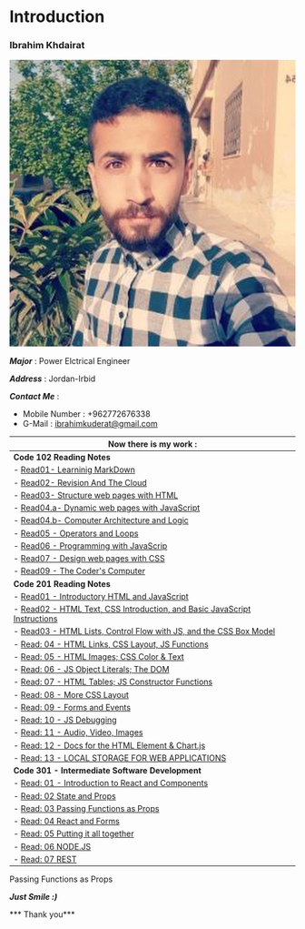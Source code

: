 # Introduction
### Ibrahim Khdairat 
![Image](images/ibrahim.jpg)

***Major*** : Power Elctrical Engineer

***Address*** : Jordan-Irbid

***Contact Me*** :

- Mobile Number : +962772676338
- G-Mail : ibrahimkuderat@gmail.com

|  Now there is my work :|
|------------------------|
|  **Code 102 Reading Notes** |
| - [Read01- Learninig MarkDown](read102/Read01LearningMarkdown.md)|
|-  [Read02- Revision And The Cloud](read102/Read02RevisinAandTheCloud.md)|
| - [Read03- Structure web pages with HTML](read102/read03.md)|
| - [Read04.a- Dynamic web pages with JavaScript](read102/read04a.md)|
| - [Read04.b-  Computer Architecture and Logic](read102/read04b.md)|
| - [Read05 - Operators and Loops](read102/read05.md)|
| - [Read06 - Programming with JavaScrip](read102/read06.md)|
| - [Read07 - Design web pages with CSS](read102/read07.md)|
| - [ Read09 - The Coder's Computer](read102/read09.md)|
|  **Code 201 Reading Notes** |
| - [Read01 - Introductory HTML and JavaScript](read201/class-01.md)|
| - [Read02 - HTML Text, CSS Introduction, and Basic JavaScript Instructions](read201/class-02.md)|
| - [Read03 - HTML Lists, Control Flow with JS, and the CSS Box Model](read201/class-03.md)|
| - [Read: 04 - HTML Links, CSS Layout, JS Functions](read201/class-04.md)|
| - [Read: 05 - HTML Images; CSS Color & Text](read201/class-05.md)|
| - [Read: 06 - JS Object Literals; The DOM](read201/class-06.md)|
| - [Read: 07 -  HTML Tables; JS Constructor Functions](read201/class-07.md)|
| - [Read: 08 -  More CSS Layout](read201/class-08.md)|
| - [Read: 09 -  Forms and Events](read201/class-09.md)|
| - [Read: 10 -  JS Debugging](read201/class-10.md)|
| - [Read: 11 -  Audio, Video, Images](read201/class-11.md)|
| - [Read: 12 -  Docs for the HTML <canvas> Element & Chart.js](read201/class-12.md)|
| - [Read: 13 -  LOCAL STORAGE FOR WEB APPLICATIONS](read201/class-13.md)|
|  **Code 301 - Intermediate Software Development** |
| - [Read: 01 -  Introduction to React and Components](read301/class01.md)|
| - [Read: 02 State and Props](read301/class02.md)|
| - [Read: 03 Passing Functions as Props](read301/class03.md)|
| - [Read: 04 React and Forms](read301/class04.md)|
| - [Read: 05 Putting it all together](read301/class05.md)|
| - [Read: 06 NODE.JS](read301/class06.md)|
| - [Read: 07 REST](read301/class07.md)|



Passing Functions as Props










***Just Smile :)***

*** Thank you***



